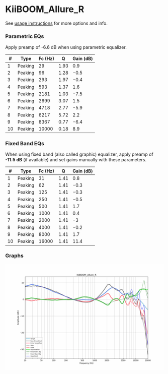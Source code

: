 # KiiBOOM_Allure_R
See [usage instructions](https://github.com/jaakkopasanen/AutoEq#usage) for more options and info.

### Parametric EQs
Apply preamp of -6.6 dB when using parametric equalizer.

|   # | Type    |   Fc (Hz) |    Q |   Gain (dB) |
|-----|---------|-----------|------|-------------|
|   1 | Peaking |        29 | 1.93 |         0.9 |
|   2 | Peaking |        96 | 1.28 |        -0.5 |
|   3 | Peaking |       293 | 1.97 |        -0.4 |
|   4 | Peaking |       593 | 1.37 |         1.6 |
|   5 | Peaking |      2181 | 1.03 |        -7.5 |
|   6 | Peaking |      2699 | 3.07 |         1.5 |
|   7 | Peaking |      4718 | 2.77 |        -5.9 |
|   8 | Peaking |      6217 | 5.72 |         2.2 |
|   9 | Peaking |      8367 | 0.77 |        -6.4 |
|  10 | Peaking |     10000 | 0.18 |         8.9 |

### Fixed Band EQs
When using fixed band (also called graphic) equalizer, apply preamp of **-11.5 dB** (if available) and set gains manually with these parameters.

|   # | Type    |   Fc (Hz) |    Q |   Gain (dB) |
|-----|---------|-----------|------|-------------|
|   1 | Peaking |        31 | 1.41 |         0.8 |
|   2 | Peaking |        62 | 1.41 |        -0.3 |
|   3 | Peaking |       125 | 1.41 |        -0.3 |
|   4 | Peaking |       250 | 1.41 |        -0.5 |
|   5 | Peaking |       500 | 1.41 |         1.7 |
|   6 | Peaking |      1000 | 1.41 |         0.4 |
|   7 | Peaking |      2000 | 1.41 |        -3   |
|   8 | Peaking |      4000 | 1.41 |        -0.2 |
|   9 | Peaking |      8000 | 1.41 |         1.7 |
|  10 | Peaking |     16000 | 1.41 |        11.4 |

### Graphs
![](./KiiBOOM_Allure_R.png)
